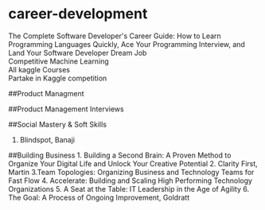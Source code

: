 # career-development

The Complete Software Developer's Career Guide: How to Learn Programming Languages Quickly, Ace Your Programming Interview, and Land Your Software Developer Dream Job
<br/>Competitive Machine Learning
<br/>All kaggle Courses
<br/>Partake in Kaggle competition

##Product Managment

##Product Management Interviews

##Social Mastery & Soft Skills
   1. Blindspot, Banaji

##Building Business
    1. Building a Second Brain: A Proven Method to Organize Your Digital Life and Unlock Your Creative Potential 
    2. Clarity First, Martin
    3.Team Topologies: Organizing Business and Technology Teams for Fast Flow
    4. Accelerate: Building and Scaling High Performing Technology Organizations
    5. A Seat at the Table: IT Leadership in the Age of Agility
    6. The Goal: A Process of Ongoing Improvement, Goldratt
     

